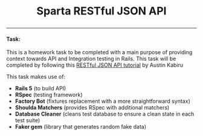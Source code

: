 # <p align="center"> Sparta RESTful JSON API </p>
<hr>

#### Task:

This is a homework task to be completed with a main purpose of providing context towards API and Integration testing in Rails. This task will be completed by following this [RESTful JSON API tutorial](https://scotch.io/@austin) by Austin Kabiru

This task makes use of:

* **Rails 5** (to build API)
* **RSpec** (testing framework)
* **Factory Bot** (fixtures replacement with a more straightforward syntax)
* **Shoulda Matchers** (provides RSpec with additional matchers)
* **Database Cleaner** (cleans test database to ensure a clean state in each test suite)
* **Faker gem** (library that generates random fake data)
